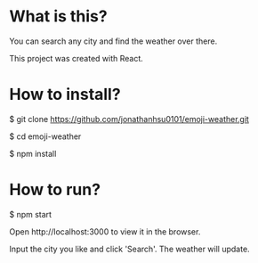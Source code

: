 # What is this?

You can search any city and find the weather over there.

This project was created with React.

# How to install?

$ git clone https://github.com/jonathanhsu0101/emoji-weather.git

$ cd emoji-weather

$ npm install

# How to run?

$ npm start

Open http://localhost:3000 to view it in the browser.

Input the city you like and click 'Search'. The weather will update.